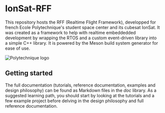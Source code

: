 # IonSat-RFF
This repository hosts the RFF (Realtime Flight Framework), developped for french Ecole Polytechnique's student space center and its cubesat IonSat. It was created as a framework to help with realtime embeddedded development by wrapping the RTOS and a custom event-driven library into a simple C++ library. It is powered by the Meson build system generator for ease of use. 

![Polytechnique logo](https://upload.wikimedia.org/wikipedia/commons/thumb/0/06/%C3%89cole_polytechnique_signature.svg/424px-%C3%89cole_polytechnique_signature.svg.png) 

## Getting started

The full documentation (tutorials, reference documentation, examples and design philosophy) can be found as Markdown files in the *doc* library. As a suggested learning path, you should start by looking at the tutorials and a few example project before delving in the design philosophy and full reference documentation. 